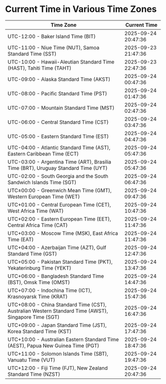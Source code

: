 # Current Time in Various Time Zones

| Time Zone | Current Time |
|-----------|--------------|
| UTC-12:00 - Baker Island Time (BIT) | 2025-09-24 20:47:36 |
| UTC-11:00 - Niue Time (NUT), Samoa Standard Time (SST) | 2025-09-23 21:47:36 |
| UTC-10:00 - Hawaii-Aleutian Standard Time (HAST), Tahiti Time (TAHT) | 2025-09-23 22:47:36 |
| UTC-09:00 - Alaska Standard Time (AKST) | 2025-09-24 00:47:36 |
| UTC-08:00 - Pacific Standard Time (PST) | 2025-09-24 01:47:36 |
| UTC-07:00 - Mountain Standard Time (MST) | 2025-09-24 02:47:36 |
| UTC-06:00 - Central Standard Time (CST) | 2025-09-24 03:47:36 |
| UTC-05:00 - Eastern Standard Time (EST) | 2025-09-24 04:47:36 |
| UTC-04:00 - Atlantic Standard Time (AST), Eastern Caribbean Time (ECT) | 2025-09-24 05:47:36 |
| UTC-03:00 - Argentina Time (ART), Brasília Time (BRT), Uruguay Standard Time (UYT) | 2025-09-24 05:47:36 |
| UTC-02:00 - South Georgia and the South Sandwich Islands Time (SGT) | 2025-09-24 06:47:36 |
| UTC±00:00 - Greenwich Mean Time (GMT), Western European Time (WET) | 2025-09-24 09:47:36 |
| UTC+01:00 - Central European Time (CET), West Africa Time (WAT) | 2025-09-24 10:47:36 |
| UTC+02:00 - Eastern European Time (EET), Central Africa Time (CAT) | 2025-09-24 11:47:36 |
| UTC+03:00 - Moscow Time (MSK), East Africa Time (EAT) | 2025-09-24 11:47:36 |
| UTC+04:00 - Azerbaijan Time (AZT), Gulf Standard Time (GST) | 2025-09-24 12:47:36 |
| UTC+05:00 - Pakistan Standard Time (PKT), Yekaterinburg Time (YEKT) | 2025-09-24 13:47:36 |
| UTC+06:00 - Bangladesh Standard Time (BST), Omsk Time (OMST) | 2025-09-24 14:47:36 |
| UTC+07:00 - Indochina Time (ICT), Krasnoyarsk Time (KRAT) | 2025-09-24 15:47:36 |
| UTC+08:00 - China Standard Time (CST), Australian Western Standard Time (AWST), Singapore Time (SGT) | 2025-09-24 16:47:36 |
| UTC+09:00 - Japan Standard Time (JST), Korea Standard Time (KST) | 2025-09-24 17:47:36 |
| UTC+10:00 - Australian Eastern Standard Time (AEST), Papua New Guinea Time (PGT) | 2025-09-24 18:47:36 |
| UTC+11:00 - Solomon Islands Time (SBT), Vanuatu Time (VUT) | 2025-09-24 19:47:36 |
| UTC+12:00 - Fiji Time (FJT), New Zealand Standard Time (NZST) | 2025-09-24 20:47:36 |
